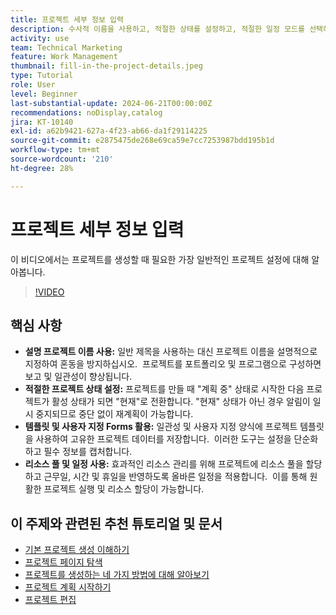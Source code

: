 ```yaml
---
title: 프로젝트 세부 정보 입력
description: 수사적 이름을 사용하고, 적절한 상태를 설정하고, 적절한 일정 모드를 선택하고, 템플릿과 사용자 정의 양식을 활용하고, 리소스 풀과 일정을 사용하여 리소스를 관리하여 프로젝트 관리 효율성을 최적화합니다.
activity: use
team: Technical Marketing
feature: Work Management
thumbnail: fill-in-the-project-details.jpeg
type: Tutorial
role: User
level: Beginner
last-substantial-update: 2024-06-21T00:00:00Z
recommendations: noDisplay,catalog
jira: KT-10140
exl-id: a62b9421-627a-4f23-ab66-da1f29114225
source-git-commit: e2875475de268e69ca59e7cc7253987bdd195b1d
workflow-type: tm+mt
source-wordcount: '210'
ht-degree: 28%

---
```


# 프로젝트 세부 정보 입력

이 비디오에서는 프로젝트를 생성할 때 필요한 가장 일반적인 프로젝트 설정에 대해 알아봅니다.


>[!VIDEO](https://video.tv.adobe.com/v/3430410/?quality=12&learn=on&enablevpops)

## 핵심 사항

* **설명 프로젝트 이름 사용:** 일반 제목을 사용하는 대신 프로젝트 이름을 설명적으로 지정하여 혼동을 방지하십시오. &#x200B; 프로젝트를 포트폴리오 및 프로그램으로 구성하면 보고 및 일관성이 향상됩니다. &#x200B;
* **적절한 프로젝트 상태 설정:** 프로젝트를 만들 때 &quot;계획 중&quot; 상태로 시작한 다음 프로젝트가 활성 상태가 되면 &quot;현재&quot;로 전환합니다. &#x200B; &quot;현재&quot; 상태가 아닌 경우 알림이 일시 중지되므로 중단 없이 재계획이 가능합니다. &#x200B;
* **템플릿 및 사용자 지정 Forms 활용:** 일관성 및 사용자 지정 양식에 프로젝트 템플릿을 사용하여 고유한 프로젝트 데이터를 저장합니다. &#x200B; 이러한 도구는 설정을 단순화하고 필수 정보를 캡처합니다.
* **리소스 풀 및 일정 사용:** 효과적인 리소스 관리를 위해 프로젝트에 리소스 풀을 할당하고 근무일, 시간 및 휴일을 반영하도록 올바른 일정을 적용합니다. &#x200B; 이를 통해 원활한 프로젝트 실행 및 리소스 할당이 가능합니다.



## 이 주제와 관련된 추천 튜토리얼 및 문서

* [기본 프로젝트 생성 이해하기](/help/manage-work/projects/understand-basic-project-creation.md)
* [프로젝트 페이지 탐색](/help/manage-work/projects/navigate-the-project-page.md)
* [프로젝트를 생성하는 네 가지 방법에 대해 알아보기](/help/manage-work/projects/understand-other-ways-to-create-projects.md)
* [프로젝트 계획 시작하기](/help/manage-work/projects/getting-started-plan-a-project.md)
* [프로젝트 편집](https://experienceleague.adobe.com/ko/docs/workfront/using/manage-work/projects/manage-projects/edit-projects)
